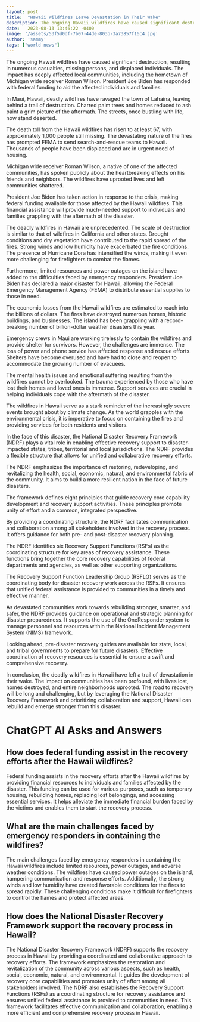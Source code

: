 ```yaml
---
layout: post
title:  "Hawaii Wildfires Leave Devastation in Their Wake"
description: The ongoing Hawaii wildfires have caused significant destruction, resulting in numerous casualties, missing persons, and displaced individuals. President Joe Biden has responded with federal funding to aid the affected individuals and families.
date:   2023-08-13 13:46:22 -0400
image: '/assets/53f5d0df-7b07-44de-803b-3a73857f16c4.jpg'
author: 'sammy'
tags: ["world news"]
---
```


The ongoing Hawaii wildfires have caused significant destruction, resulting in numerous casualties, missing persons, and displaced individuals. The impact has deeply affected local communities, including the hometown of Michigan wide receiver Roman Wilson. President Joe Biden has responded with federal funding to aid the affected individuals and families.

In Maui, Hawaii, deadly wildfires have ravaged the town of Lahaina, leaving behind a trail of destruction. Charred palm trees and homes reduced to ash paint a grim picture of the aftermath. The streets, once bustling with life, now stand deserted.

The death toll from the Hawaii wildfires has risen to at least 67, with approximately 1,000 people still missing. The devastating nature of the fires has prompted FEMA to send search-and-rescue teams to Hawaii. Thousands of people have been displaced and are in urgent need of housing.

Michigan wide receiver Roman Wilson, a native of one of the affected communities, has spoken publicly about the heartbreaking effects on his friends and neighbors. The wildfires have uprooted lives and left communities shattered.

President Joe Biden has taken action in response to the crisis, making federal funding available for those affected by the Hawaii wildfires. This financial assistance will provide much-needed support to individuals and families grappling with the aftermath of the disaster.

The deadly wildfires in Hawaii are unprecedented. The scale of destruction is similar to that of wildfires in California and other states. Drought conditions and dry vegetation have contributed to the rapid spread of the fires. Strong winds and low humidity have exacerbated the fire conditions. The presence of Hurricane Dora has intensified the winds, making it even more challenging for firefighters to combat the flames.

Furthermore, limited resources and power outages on the island have added to the difficulties faced by emergency responders. President Joe Biden has declared a major disaster for Hawaii, allowing the Federal Emergency Management Agency (FEMA) to distribute essential supplies to those in need.

The economic losses from the Hawaii wildfires are estimated to reach into the billions of dollars. The fires have destroyed numerous homes, historic buildings, and businesses. The island has been grappling with a record-breaking number of billion-dollar weather disasters this year.

Emergency crews in Maui are working tirelessly to contain the wildfires and provide shelter for survivors. However, the challenges are immense. The loss of power and phone service has affected response and rescue efforts. Shelters have become overused and have had to close and reopen to accommodate the growing number of evacuees.

The mental health issues and emotional suffering resulting from the wildfires cannot be overlooked. The trauma experienced by those who have lost their homes and loved ones is immense. Support services are crucial in helping individuals cope with the aftermath of the disaster.

The wildfires in Hawaii serve as a stark reminder of the increasingly severe events brought about by climate change. As the world grapples with the environmental crisis, it is imperative to focus on containing the fires and providing services for both residents and visitors.

In the face of this disaster, the National Disaster Recovery Framework (NDRF) plays a vital role in enabling effective recovery support to disaster-impacted states, tribes, territorial and local jurisdictions. The NDRF provides a flexible structure that allows for unified and collaborative recovery efforts.

The NDRF emphasizes the importance of restoring, redeveloping, and revitalizing the health, social, economic, natural, and environmental fabric of the community. It aims to build a more resilient nation in the face of future disasters.

The framework defines eight principles that guide recovery core capability development and recovery support activities. These principles promote unity of effort and a common, integrated perspective.

By providing a coordinating structure, the NDRF facilitates communication and collaboration among all stakeholders involved in the recovery process. It offers guidance for both pre- and post-disaster recovery planning.

The NDRF identifies six Recovery Support Functions (RSFs) as the coordinating structure for key areas of recovery assistance. These functions bring together the core recovery capabilities of federal departments and agencies, as well as other supporting organizations.

The Recovery Support Function Leadership Group (RSFLG) serves as the coordinating body for disaster recovery work across the RSFs. It ensures that unified federal assistance is provided to communities in a timely and effective manner.

As devastated communities work towards rebuilding stronger, smarter, and safer, the NDRF provides guidance on operational and strategic planning for disaster preparedness. It supports the use of the OneResponder system to manage personnel and resources within the National Incident Management System (NIMS) framework.

Looking ahead, pre-disaster recovery guides are available for state, local, and tribal governments to prepare for future disasters. Effective coordination of recovery resources is essential to ensure a swift and comprehensive recovery.

In conclusion, the deadly wildfires in Hawaii have left a trail of devastation in their wake. The impact on communities has been profound, with lives lost, homes destroyed, and entire neighborhoods uprooted. The road to recovery will be long and challenging, but by leveraging the National Disaster Recovery Framework and prioritizing collaboration and support, Hawaii can rebuild and emerge stronger from this disaster.


# ChatGPT AI Asks and Answers
## How does federal funding assist in the recovery efforts after the Hawaii wildfires?
Federal funding assists in the recovery efforts after the Hawaii wildfires by providing financial resources to individuals and families affected by the disaster. This funding can be used for various purposes, such as temporary housing, rebuilding homes, replacing lost belongings, and accessing essential services. It helps alleviate the immediate financial burden faced by the victims and enables them to start the recovery process.

## What are the main challenges faced by emergency responders in containing the wildfires?
The main challenges faced by emergency responders in containing the Hawaii wildfires include limited resources, power outages, and adverse weather conditions. The wildfires have caused power outages on the island, hampering communication and response efforts. Additionally, the strong winds and low humidity have created favorable conditions for the fires to spread rapidly. These challenging conditions make it difficult for firefighters to control the flames and protect affected areas.

## How does the National Disaster Recovery Framework support the recovery process in Hawaii?
The National Disaster Recovery Framework (NDRF) supports the recovery process in Hawaii by providing a coordinated and collaborative approach to recovery efforts. The framework emphasizes the restoration and revitalization of the community across various aspects, such as health, social, economic, natural, and environmental. It guides the development of recovery core capabilities and promotes unity of effort among all stakeholders involved. The NDRF also establishes the Recovery Support Functions (RSFs) as a coordinating structure for recovery assistance and ensures unified federal assistance is provided to communities in need. This framework facilitates effective communication and collaboration, enabling a more efficient and comprehensive recovery process in Hawaii.

